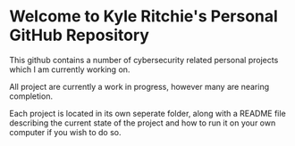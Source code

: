 <h1>Welcome to Kyle Ritchie's Personal GitHub Repository</h1>

This github contains a number of cybersecurity related personal projects which I am currently working on. 

All project are currently a work in progress, however many are nearing completion. 

Each project is located in its own seperate folder, along with a README file describing the current state of the project and how to run it on your own computer if you wish to do so. 
